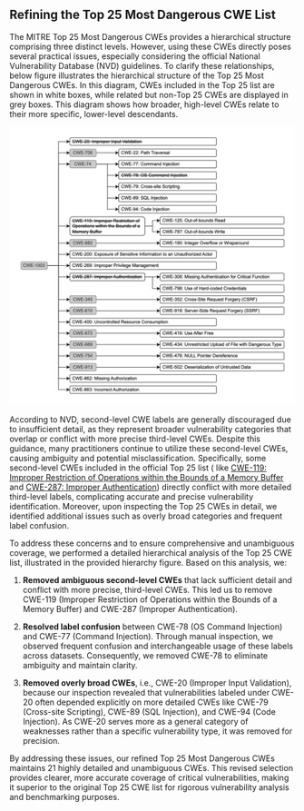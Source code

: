 ## Refining the Top 25 Most Dangerous CWE List

The MITRE Top 25 Most Dangerous CWEs provides a hierarchical structure comprising three distinct levels. However, using
these CWEs directly poses several practical issues, especially considering the official National Vulnerability
Database (NVD) guidelines. To clarify these relationships, below figure illustrates the hierarchical structure of the
Top 25 Most Dangerous CWEs. In this diagram, CWEs included in the Top 25 list are shown in white boxes, while related
but non-Top 25 CWEs are displayed in grey boxes. This diagram shows how broader, high-level CWEs relate to their more
specific, lower-level descendants.

![CWEs](cwe_list.jpg)

According to NVD, second-level CWE labels are generally discouraged due to insufficient detail, as they represent
broader vulnerability categories that overlap or conflict with more precise third-level CWEs. Despite this guidance,
many practitioners continue to utilize these second-level CWEs, causing ambiguity and potential misclassification.
Specifically, some second-level CWEs included in the official Top 25 list (
like [CWE-119: Improper Restriction of Operations within the Bounds of a Memory Buffer](https://cwe.mitre.org/data/definitions/119)
and [CWE-287: Improper Authentication](https://cwe.mitre.org/data/definitions/287)) directly conflict with more detailed
third-level labels, complicating accurate and precise vulnerability identification. Moreover, upon inspecting the Top 25
CWEs in detail, we identified additional issues such as overly broad categories and frequent label confusion.

To address these concerns and to ensure comprehensive and unambiguous coverage, we performed a detailed hierarchical
analysis of the Top 25 CWE list, illustrated in the provided hierarchy figure. Based on this analysis, we:

1. **Removed ambiguous second-level CWEs** that lack sufficient detail and conflict with more precise, third-level CWEs.
   This led us to remove CWE-119 (Improper Restriction of Operations within the Bounds of a Memory Buffer) and CWE-287
   (Improper Authentication).

2. **Resolved label confusion** between CWE-78 (OS Command Injection) and CWE-77 (Command Injection). Through manual
   inspection, we observed frequent confusion and interchangeable usage of these labels across datasets. Consequently,
   we removed CWE-78 to eliminate ambiguity and maintain clarity.

3. **Removed overly broad CWEs**, i.e., CWE-20 (Improper Input Validation), because our inspection revealed
   that vulnerabilities labeled under CWE-20 often depended explicitly on more detailed CWEs like CWE-79 (Cross-site
   Scripting), CWE-89 (SQL Injection), and CWE-94 (Code Injection). As CWE-20 serves more as a general category of
   weaknesses rather than a specific vulnerability type, it was removed for precision.

By addressing these issues, our refined Top 25 Most Dangerous CWEs maintains 21 highly detailed and unambiguous CWEs.
This revised selection provides clearer, more accurate coverage of critical vulnerabilities, making it superior to the
original Top 25 CWE list for rigorous vulnerability analysis and benchmarking purposes.
